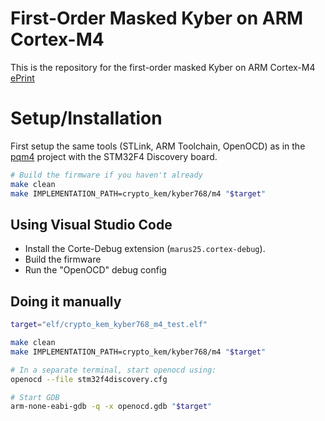 # First-Order Masked Kyber on ARM Cortex-M4
This is the repository for the first-order masked Kyber on ARM Cortex-M4 [ePrint](https://eprint.iacr.org/2022/058)

# Setup/Installation

First setup the same tools (STLink, ARM Toolchain, OpenOCD) as in the [pqm4](https://github.com/mupq/pqm4) project with the STM32F4 Discovery board.

```sh
# Build the firmware if you haven't already
make clean
make IMPLEMENTATION_PATH=crypto_kem/kyber768/m4 "$target"
```

## Using Visual Studio Code

- Install the Corte-Debug extension (`marus25.cortex-debug`).
- Build the firmware
- Run the "OpenOCD" debug config

## Doing it manually

```sh
target="elf/crypto_kem_kyber768_m4_test.elf"

make clean
make IMPLEMENTATION_PATH=crypto_kem/kyber768/m4 "$target"

# In a separate terminal, start openocd using:
openocd --file stm32f4discovery.cfg

# Start GDB
arm-none-eabi-gdb -q -x openocd.gdb "$target"
```
